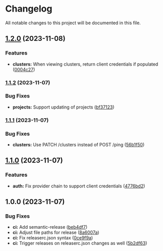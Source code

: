 # Changelog

All notable changes to this project will be documented in this file.

## [1.2.0](https://github.com/launchboxio/launchbox-go-sdk/compare/v1.1.2...v1.2.0) (2023-11-08)


### Features

* **clusters:** When viewing clusters, return client credentials if populated ([0004c27](https://github.com/launchboxio/launchbox-go-sdk/commit/0004c27ff9e58819d70fdab107f8293f2308d0f6))

### [1.1.2](https://github.com/launchboxio/launchbox-go-sdk/compare/v1.1.1...v1.1.2) (2023-11-07)


### Bug Fixes

* **projects:** Support updating of projects ([bf37123](https://github.com/launchboxio/launchbox-go-sdk/commit/bf37123e3dcd4d32a823a406bd38b3922b5ed612))

### [1.1.1](https://github.com/launchboxio/launchbox-go-sdk/compare/v1.1.0...v1.1.1) (2023-11-07)


### Bug Fixes

* **clusters:** Use PATCH /clusters instead of POST /ping ([56b1f50](https://github.com/launchboxio/launchbox-go-sdk/commit/56b1f507ca5b824b2941f35eaf1b74a3416c7509))

## [1.1.0](https://github.com/launchboxio/launchbox-go-sdk/compare/v1.0.0...v1.1.0) (2023-11-07)


### Features

* **auth:** Fix provider chain to support client credentials ([4776bd2](https://github.com/launchboxio/launchbox-go-sdk/commit/4776bd292f5f7b09ab39a8743b5a8918597c280e))

## 1.0.0 (2023-11-07)


### Bug Fixes

* **ci:** Add semantic-release ([beb4df7](https://github.com/launchboxio/launchbox-go-sdk/commit/beb4df7a4f179442a6cbc099e6c0f93770882f13))
* **ci:** Adjust file paths for release ([8a6007a](https://github.com/launchboxio/launchbox-go-sdk/commit/8a6007a49a3825be9f8fae2283fbc87e8713e170))
* **ci:** Fix releaserc.json syntax ([0ce9f9a](https://github.com/launchboxio/launchbox-go-sdk/commit/0ce9f9ac3fc5e696ca596eed265b174831ca581c))
* **ci:** Trigger releases on releaserc.json changes as well ([5b2df63](https://github.com/launchboxio/launchbox-go-sdk/commit/5b2df63ffe747d3256796c7b98d50e72d450bca5))
